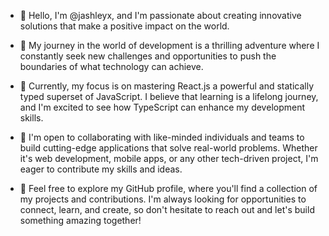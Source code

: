 - 👋 Hello, I'm @jashleyx, and I'm passionate about creating innovative solutions that make a positive impact on the world.
  
- 👀 My journey in the world of development is a thrilling adventure where I constantly seek new challenges and opportunities to push the boundaries of what technology can achieve.

- 🌱 Currently, my focus is on mastering React.js a powerful and statically typed superset of JavaScript. I believe that learning is a lifelong journey, and I'm excited to see how TypeScript can enhance my development skills.

- 💞️ I'm open to collaborating with like-minded individuals and teams to build cutting-edge applications that solve real-world problems. Whether it's web development, mobile apps, or any other tech-driven project, I'm eager to contribute my skills and ideas.

- 🚀 Feel free to explore my GitHub profile, where you'll find a collection of my projects and contributions. I'm always looking for opportunities to connect, learn, and create, so don't hesitate to reach out and let's build something amazing together!


<!---
jashleyx/jashleyx is a ✨ special ✨ repository because its `README.md` (this file) appears on your GitHub profile.
You can click the Preview link to take a look at your changes.
--->
